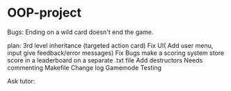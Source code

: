 # OOP-project

Bugs:
    Ending on a wild card doesn't end the game.

plan:
    3rd level inheritance (targeted action card)
        Fix UI( Add user menu, input give feedback/error messages)
            Fix Bugs
            make a scoring system
            store score in a leaderboard on a separate .txt file
        Add destructors
                        Needs commenting
    Makefile
        Change log
    Gamemode
            Testing

Ask tutor: